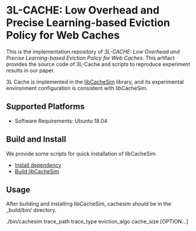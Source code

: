 # 3L-CACHE: Low Overhead and Precise Learning-based Eviction Policy for Web Caches

This is the implementation repository of *3L-CACHE: Low Overhead and Precise Learning-based Eviction Policy for Web Caches*. This artifact provides the source code of 3L-Cache and scripts to reproduce experiment results in our paper.

3L Cache is implemented in the [libCacheSim]([https://github.com/1a1a11a/libCacheSim]) library, and its experimental environment configuration is consistent with libCacheSim.

 ## Supported Platforms
- Software Requirements: Ubuntu 18.04

## Build and Install 
We provide some scripts for quick installation of libCacheSim.
- [Install dependency](#install-dependency)
- [Build libCacheSim](#build-libcachesim)

## Usage
After building and installing libCacheSim, cachesim should be in the _build/bin/ directory.

./bin/cachesim trace_path trace_type eviction_algo cache_size [OPTION...]
